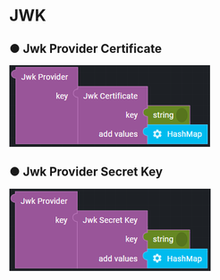 # JWK

## ● Jwk Provider Certificate

![](../../../.gitbook/assets/image%20%28242%29.png)

## ● Jwk Provider Secret Key

![](../../../.gitbook/assets/image%20%28261%29.png)


